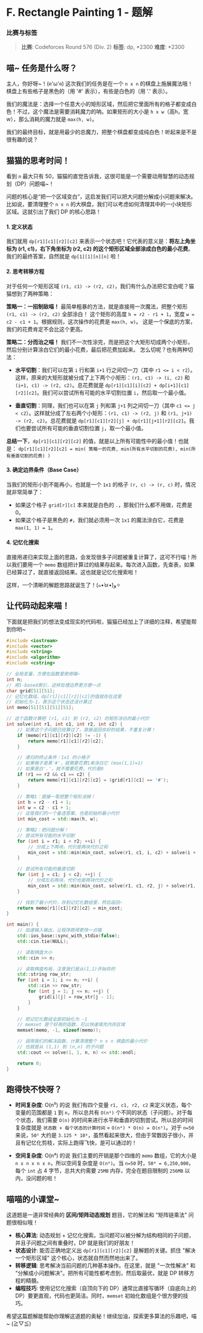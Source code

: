 # F. Rectangle Painting 1 - 题解

### 比赛与标签
> **比赛**: Codeforces Round 576 (Div. 2)
> **标签**: dp, *2300
> **难度**: *2300

## 喵~ 任务是什么呀？
主人，你好呀~！(ฅ'ω'ฅ) 这次我们的任务是在一个 `n x n` 的棋盘上施展魔法哦！棋盘上有些格子是黑色的（用 '#' 表示），有些是白色的（用 '.' 表示）。

我们的魔法是：选择一个任意大小的矩形区域，然后把它里面所有的格子都变成白色！不过，这个魔法是需要消耗魔力的呐。如果矩形的大小是 `h x w`（高h，宽w），那么消耗的魔力就是 `max(h, w)`。

我们的最终目标，就是用最少的总魔力，把整个棋盘都变成纯白色！听起来是不是很有趣的说？

## 猫猫的思考时间！
看到 `n` 最大只有 50，猫猫的直觉告诉我，这很可能是一个需要动用智慧的动态规划（DP）问题喵~！

问题的核心是“把一个区域变白”，这启发我们可以把大问题分解成小问题来解决。比如说，要清理整个 `n x n` 的大棋盘，我们可以考虑如何清理其中的一小块矩形区域。这就引出了我们 DP 的核心思路！

#### 1. 定义状态
我们就用 `dp[r1][c1][r2][c2]` 来表示一个状态吧！它代表的意义是：**将左上角坐标为 (r1, c1)，右下角坐标为 (r2, c2) 的这个矩形区域全部涂成白色的最小花费**。我们的最终答案，自然就是 `dp[1][1][n][n]` 啦！

#### 2. 思考转移方程
对于任何一个矩形区域 `(r1, c1) -> (r2, c2)`，我们有什么办法把它变白呢？猫猫想到了两种策略：

**策略一：一招制敌喵！**
最简单粗暴的方法，就是直接用一次魔法，把整个矩形 `(r1, c1) -> (r2, c2)` 全部涂白！
这个矩形的高度 `h = r2 - r1 + 1`，宽度 `w = c2 - c1 + 1`。根据规则，这次操作的花费是 `max(h, w)`。
这是一个保底的方案，我们的花费肯定不会比这个更高。

**策略二：分而治之喵！**
我们不一次性涂完，而是把这个大矩形切成两个小矩形，然后分别计算涂白它们的最小花费，最后把花费加起来。
怎么切呢？也有两种切法：

*   **水平切割**：我们可以在第 `i` 行和第 `i+1` 行之间切一刀（其中 `r1 <= i < r2`）。这样，原来的大矩形就被分成了上下两个小矩形：`(r1, c1) -> (i, c2)` 和 `(i+1, c1) -> (r2, c2)`。总花费就是 `dp[r1][c1][i][c2] + dp[i+1][c1][r2][c2]`。我们可以尝试所有可能的水平切割位置 `i`，然后取一个最小值。

*   **垂直切割**：同理，我们也可以在第 `j` 列和第 `j+1` 列之间切一刀（其中 `c1 <= j < c2`）。这样就分成了左右两个小矩形：`(r1, c1) -> (r2, j)` 和 `(r1, j+1) -> (r2, c2)`。总花费就是 `dp[r1][c1][r2][j] + dp[r1][j+1][r2][c2]`。我们也要尝试所有可能的垂直切割位置 `j`，取一个最小值。

**总结一下**，`dp[r1][c1][r2][c2]` 的值，就是以上所有可能性中的最小值！也就是：
`dp[r1][c1][r2][c2] = min( 策略一的花费, min(所有水平切割的花费), min(所有垂直切割的花费) )`

#### 3. 确定边界条件（Base Case）
当我们的矩形小到不能再小，也就是一个 `1x1` 的格子 `(r, c) -> (r, c)` 时，情况就非常简单了：
*   如果这个格子 `grid[r][c]` 本来就是白色的 `.`，那我们什么都不用做，花费是 0。
*   如果这个格子是黑色的 `#`，我们就必须用一次 `1x1` 的魔法涂白它，花费是 `max(1, 1) = 1`。

#### 4. 记忆化搜索
直接用递归来实现上面的思路，会发现很多子问题被重复计算了，这可不行喵！所以我们要用一个 `memo` 数组把计算过的结果存起来。每次进入函数，先查表，如果已经算过了，就直接返回结果。这也就是记忆化搜索啦！

这样，一个清晰的解题思路就诞生了！(๑•̀ㅂ•́)و✧

## 让代码动起来喵！
下面就是把我们的想法变成现实的代码啦，猫猫已经加上了详细的注释，希望能帮到你哟~

```cpp
#include <iostream>
#include <vector>
#include <string>
#include <algorithm>
#include <cstring>

// 全局变量，方便在函数里使用喵~
int n;
// 用1-based索引，这样处理边界更方便一点
char grid[51][51];
// 记忆化数组，dp[r1][c1][r2][c2]的值就存在这里
// 初始化为-1，表示这个状态还没计算过
int memo[51][51][51][51];

// 这个函数计算把 (r1, c1) 到 (r2, c2) 的矩形涂白的最小代价
int solve(int r1, int c1, int r2, int c2) {
    // 如果这个子问题已经算过了，直接返回存好的结果，不重复计算！
    if (memo[r1][c1][r2][c2] != -1) {
        return memo[r1][c1][r2][c2];
    }

    // 递归的终止条件：1x1 的小格子
    // 如果格子是黑'#'，就需要花费1来涂白它 (max(1,1)=1)
    // 如果是白'.'，就不需要花费，代价是0
    if (r1 == r2 && c1 == c2) {
        return memo[r1][c1][r2][c2] = (grid[r1][c1] == '#');
    }

    // 策略1：直接一笔把整个矩形涂掉！
    int h = r2 - r1 + 1;
    int w = c2 - c1 + 1;
    // 这是我们的一个备选答案，也是初始的最小代价
    int min_cost = std::max(h, w);

    // 策略2：把问题分解！
    // 尝试所有可能的水平切割
    for (int i = r1; i < r2; ++i) {
        // 分成上下两块，代价是两块代价之和
        min_cost = std::min(min_cost, solve(r1, c1, i, c2) + solve(i + 1, c1, r2, c2));
    }

    // 尝试所有可能的垂直切割
    for (int j = c1; j < c2; ++j) {
        // 分成左右两块，代价也是两块代价之和
        min_cost = std::min(min_cost, solve(r1, c1, r2, j) + solve(r1, j + 1, r2, c2));
    }

    // 找到了最小代价，存到记忆化数组里，然后返回~
    return memo[r1][c1][r2][c2] = min_cost;
}

int main() {
    // 加速输入输出，让程序跑得更快一点喵
    std::ios_base::sync_with_stdio(false);
    std::cin.tie(NULL);

    // 读取棋盘大小
    std::cin >> n;

    // 读取棋盘布局，注意我们是从(1,1)开始存的
    std::string row_str;
    for (int i = 1; i <= n; ++i) {
        std::cin >> row_str;
        for (int j = 1; j <= n; ++j) {
            grid[i][j] = row_str[j - 1];
        }
    }

    // 把记忆化数组全部初始化为 -1
    // memset 是个好用的函数，可以快速填充内存区域
    memset(memo, -1, sizeof(memo));

    // 调用我们的解决函数，计算清理整个 n x n 棋盘的最小代价
    // 也就是从 (1,1) 到 (n,n) 的子问题
    std::cout << solve(1, 1, n, n) << std::endl;

    return 0;
}
```

## 跑得快不快呀？
- **时间复杂度**: O(n⁵) 的说
    我们有四个变量 `r1, c1, r2, c2` 来定义状态，每个变量的范围都是 `1` 到 `n`，所以总共有 `O(n⁴)` 个不同的状态（子问题）。对于每个状态，我们需要 `O(n)` 的时间来进行水平和垂直的切割尝试。所以总的时间复杂度就是 `状态数 × 每个状态的计算时间` = `O(n⁴) * O(n) = O(n⁵)`。对于 `n=50` 来说，`50⁵` 大约是 `3.125 * 10⁸`，虽然看起来很大，但由于常数因子很小，并且有记忆化剪枝，实际上跑得飞快，是可以通过的！

- **空间复杂度**: O(n⁴) 的说
    我们主要的开销是那个四维的 `memo` 数组，它的大小是 `n x n x n x n`，所以空间复杂度是 `O(n⁴)`。当 `n=50` 时，`50⁴ = 6,250,000`，每个 `int` 占 4 字节，总共大约需要 `25MB` 内存，完全在题目限制的 `256MB` 以内，没问题的啦！

## 喵喵的小课堂~
这道题是一道非常经典的 **区间/矩阵动态规划** 题目，它的解法和 "矩阵链乘法" 问题很相似哦！

*   **核心算法**: 动态规划 + 记忆化搜索。当问题可以被分解为结构相同的子问题，并且子问题之间有重叠时，DP 就是我们的好朋友！
*   **状态设计**: 能否正确地定义出 `dp[r1][c1][r2][c2]` 是解题的关键。抓住 "解决一个矩形区域" 这个核心，状态就自然而然地出来了。
*   **转移逻辑**: 思考解决当前问题的几种基本操作。在这里，就是 "一次性解决" 和 "分解成小问题解决"。把所有可能性都考虑到，然后取最优，就是 DP 转移方程的精髓。
*   **编程技巧**: 使用记忆化搜索（自顶向下的 DP）通常比直接写循环（自底向上的 DP）要更直观，代码也更简洁。同时，`memset` 初始化数组是个很方便的技巧。

希望这篇题解能帮助你理解这道题的奥秘！继续加油，探索更多算法的乐趣吧，喵~ (≧▽≦)